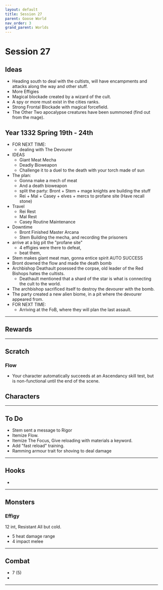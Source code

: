 ```yaml
---
layout: default
title: Session 27
parent: Goose World
nav_order: 3
grand_parent: Worlds
---
```

# Session 27
## Ideas
* Heading south to deal with the cultists, will have encampments and attacks along the way and other stuff.
* More Effigies
* Magical blockade created by a wizard of the cult. 
* A spy or more must exist in the cities ranks.
* Strong Frontal Blockade with magical forcefield.
* The Other Two apocalypse creatures have been summoned (find out from the mage).

## Year 1332 Spring 19th - 24th
* FOR NEXT TIME: 
	* dealing with The Devourer
* IDEAS
	* Giant Meat Mecha
	* Deadly Bioweapon
	* Challenge it to a duel to the death with your torch made of sun
* The plan:
	* Gonna make a mech of meat
	* And a death bioweapon
	* split the party: Bront + Stem + mage knights are building the stuff
	* Rei + Mal + Casey + elves + mercs to profane site (Have recall stone)
* Travel
	* Rei Rest
	* Mal Rest
	* Casey Routine Maintenance
* Downtime
	* Bront Finished Master Arcana
	* Stem Building the mecha, and recording the prisoners
* arrive at a big pit the "profane site"
	* 4 effigies were there to defeat,
	* beat them,
* Stem makes giant meat man, gonna entice spirit AUTO SUCCESS
* Bront downed the flow and made the death bomb
* Archbishop Deathault posessed the corpse, old leader of the Red Bishops hates the cultists.
	* Deathault mentioned that a shard of the star is what is connecting the cult to the world.
* The archbishop sacrificed itself to destroy the devourer with the bomb.
* The party created a new alien biome, in a pit where the devourer appeared from.
* FOR NEXT TIME:
	* Arriving at the FoB, where they will plan the last assault.


---

## Rewards




---
## Scratch
### Flow
* Your character automatically succeeds at an Ascendancy skill test, but is non-functional until the end of the scene.


## Characters

 

---

## To Do
* Stem sent a message to Rigor
* Itemize Flow.
* Itemize The Focus, Give reloading with materials a keyword.
* Add "fast reload" training.
* Ramming armour trait for shoving to deal damage




---

## Hooks
* 


---

## Monsters
### Effigy
 12 int, Resistant All but cold.
* 5 heat damage range
* 4 impact melee 

---

## Combat
* 7 (5)
* 

---
